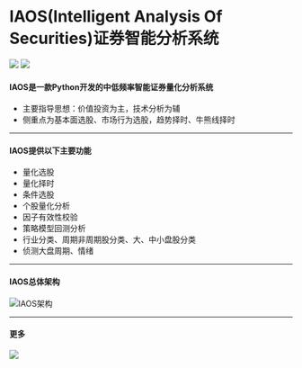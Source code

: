 # IAOS(Intelligent Analysis Of Securities)证券智能分析系统
<p align="light">
    <img src ="https://img.shields.io/badge/platform-windows|linux|macos-yellow.svg"/>
    <img src ="https://img.shields.io/badge/python-3.7|3.8|3.9|3.10-blue.svg" />
</p>

#### IAOS是一款Python开发的中低频率智能证券量化分析系统
- 主要指导思想：价值投资为主，技术分析为辅
- 侧重点为基本面选股、市场行为选股，趋势择时、牛熊线择时

---
#### IAOS提供以下主要功能
- 量化选股
- 量化择时
- 条件选股
- 个股量化分析
- 因子有效性校验
- 策略模型回测分析
- 行业分类、周期非周期股分类、大、中小盘股分类
- 侦测大盘周期、情绪

---
#### IAOS总体架构
![IAOS架构](https://user-images.githubusercontent.com/30285467/224883306-d09a5aaf-658d-4a06-a96a-a47308a8e06d.png)

--- 
#### 更多
<p align="light">
  <img src ="https://user-images.githubusercontent.com/30285467/226108645-556a6739-d193-4c0b-a2d5-0f4749d13044.jpg"/>
</p>

